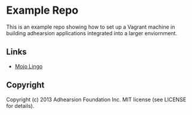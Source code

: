 # Example Repo

This is an example repo showing how to set up a Vagrant machine in building adhearsion applications integrated into a larger enviornment.

## Links

* [Mojo Lingo](https://www.mojolingo.com)

## Copyright

Copyright (c) 2013 Adhearsion Foundation Inc. MIT license (see LICENSE for details).
